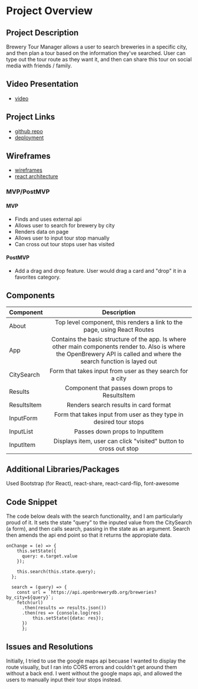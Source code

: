 # Project Overview


## Project Description

Brewery Tour Manager allows a user to search breweries in a specific city, and then plan a tour based on the information they've searched. User can type out the tour route as they want it, and then can share this tour on social media with friends / family. 

## Video Presentation

- [video](https://brewery-tour-manager.netlify.com/)


## Project Links

- [github repo](https://github.com/dcgleason/brewery-locator)
- [deployment](https://brewery-tour-manager.netlify.com/)

## Wireframes

- [wireframes](https://i.ibb.co/rkFd87S/Screen-Shot-2020-01-10-at-12-38-01-PM.png)
- [react architecture](https://i.ibb.co/qgYqSTd/Screen-Shot-2020-01-10-at-12-47-30-PM.png)


### MVP/PostMVP 

#### MVP 
- Finds and uses external api 
- Allows user to search for brewery by city
- Renders data on page  
- Allows user to input tour stop manually
- Can cross out tour stops user has visited

#### PostMVP 

- Add a drag and drop feature. User would drag a card and "drop" it in a favorites category. 

## Components 

| Component | Description | 
| --- | :---: |  
| About | Top level component, this renders a link to the page, using React Routes | 
| App | Contains the basic structure of the app. Is where other main components render to. Also is where the OpenBrewery API is called and where the search function is layed out| 
| CitySearch | Form that takes input from user as they search for a city  | 
| Results | Component that passes down props to ResultsItem | 
| ResultsItem | Renders search results in card format | 
| InputForm | Form that takes input from user as they type in desired tour stops | 
| InputList | Passes down props to InputItem| 
| InputItem | Displays item, user can click "visited" button to cross out stop | 


## Additional Libraries/Packages
Used Bootstrap (for React), react-share, react-card-flip, font-awesome

## Code Snippet

The code below deals with the search functionality, and I am particularly proud of it. It sets the state "query" to the inputed value from the CitySearch (a form), and then calls search, passing in the state as an argument. Search then amends the api end point so that it returns the appropiate data. 


```
onChange = (e) => {  
    this.setState({
      query: e.target.value
    });

    this.search(this.state.query);
  };

  search = (query) => {
    const url = `https://api.openbrewerydb.org/breweries?by_city=${query}`;
    fetch(url)
      .then(results => results.json())
      .then(res => {console.log(res)
          this.setState({data: res});
      })
      };
```

## Issues and Resolutions
 Initially, I tried to use the google maps api becuase I wanted to display the route visually, but I ran into CORS errors and couldn't get around them without a back end. I went without the google maps api, and allowed the users to manually input their tour stops instead. 
